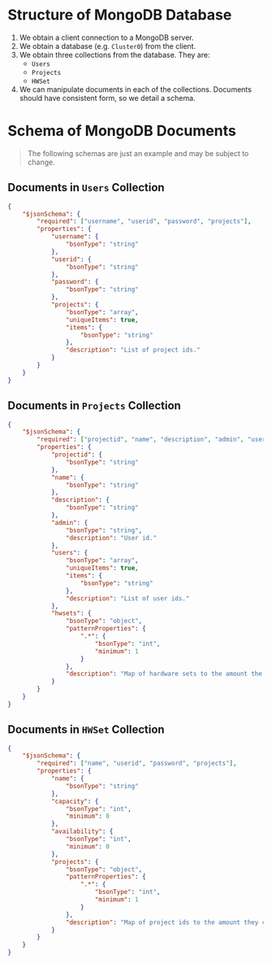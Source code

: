 # Structure of MongoDB Database

1. We obtain a client connection to a MongoDB server.
2. We obtain a database (e.g. `Cluster0`) from the client.
3. We obtain three collections from the database. They are:
   - `Users`
   - `Projects`
   - `HWSet`
4. We can manipulate documents in each of the collections. Documents should have consistent form, so we detail a schema.

# Schema of MongoDB Documents

> The following schemas are just an example and may be subject to change.

## Documents in `Users` Collection

```json
{
    "$jsonSchema": {
        "required": ["username", "userid", "password", "projects"],
        "properties": {
            "username": {
                "bsonType": "string"
            },
            "userid": {
                "bsonType": "string"
            },
            "password": {
                "bsonType": "string"
            },
            "projects": {
                "bsonType": "array",
                "uniqueItems": true,
                "items": {
                    "bsonType": "string"
                },
                "description": "List of project ids."
            }
        }
    }
}
```

## Documents in `Projects` Collection

```json
{
    "$jsonSchema": {
        "required": ["projectid", "name", "description", "admin", "users", "hwsets"],
        "properties": {
            "projectid": {
                "bsonType": "string"
            },
            "name": {
                "bsonType": "string"
            },
            "description": {
                "bsonType": "string"
            },
            "admin": {
                "bsonType": "string",
                "description": "User id."
            },
            "users": {
                "bsonType": "array",
                "uniqueItems": true,
                "items": {
                    "bsonType": "string"
                },
                "description": "List of user ids."
            },
            "hwsets": {
                "bsonType": "object",
                "patternProperties": {
                    ".*": {
                        "bsonType": "int",
                        "minimum": 1
                    }
                },
                "description": "Map of hardware sets to the amount the project checked out."
            }
        }
    }
}
```

## Documents in `HWSet` Collection

```json
{
    "$jsonSchema": {
        "required": ["name", "userid", "password", "projects"],
        "properties": {
            "name": {
                "bsonType": "string"
            },
            "capacity": {
                "bsonType": "int",
                "minimum": 0
            },
            "availability": {
                "bsonType": "int",
                "minimum": 0
            },
            "projects": {
                "bsonType": "object",
                "patternProperties": {
                    ".*": {
                        "bsonType": "int",
                        "minimum": 1
                    }
                },
                "description": "Map of project ids to the amount they checked out."
            }
        }
    }
}
```
